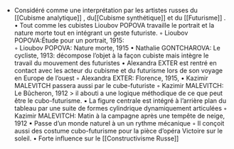 - Considéré comme une interprétation par les artistes russes du [[Cubisme analytique]] , du[[Cubisme synthétique]]  et du [[Futurisme]] .
      • Tout comme les cubistes Lioubov POPOVA travaille le portrait et la nature morte tout en intégrant un geste futuriste.
          ◦ Lioubov POPOVA:Étude pour un portrait, 1915:  
          ◦ Lioubov POPOVA: Nature morte, 1915
      • Nathalie GONTCHAROVA: Le cycliste, 1913: décompose l’objet à la façon cubiste mais intègre le travail du mouvement des futuristes
      • Alexandra EXTER est rentré en contact avec les acteur du cubisme et du futurisme lors de son voyage en Europe de l’ouest
          ◦ Alexandra EXTER: Florence, 1915, 
      • Kazimir MALEVITCH passera aussi par le cube-futuriste
          ◦ Kazimir MALEVITCH: Le Bûcheron, 1912 > il abouti a une logique méthodique de ce que peut être le cubo-futurisme. 
              ▪ La figure centrale est intégré à l’arrière plan du tableau par une suite de formes cylindrique dynamiquement articulées
          ◦ Kazimir MALEVITCH: Matin à la campagne après une tempête de neige, 1912
              ▪ Passe d’un monde naturel à un un rythme mécanique
          ◦ Il conçoit aussi des costume cubo-futurisme pour la pièce d’opéra Victoire sur le soleil.
      • Forte influence sur le [[Constructivisme Russe]]